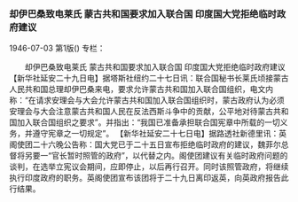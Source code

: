 ### 却伊巴桑致电莱氏  蒙古共和国要求加入联合国  印度国大党拒绝临时政府建议

1946-07-03
第1版()
专栏：

　　却伊巴桑致电莱氏
    蒙古共和国要求加入联合国
    印度国大党拒绝临时政府建议
    【新华社延安二十九日电】据塔斯社纽约二十七日讯：联合国秘书长莱氏顷接蒙古人民共和国总理却伊巴桑来电，要求允许蒙古共和国加入联合国组织，电文内称：“在请求安理会与大会允许蒙古共和国加入联合国组织时，蒙古政府认为必须安理会与大会注意蒙古共和国人民在反法西斯斗争中的贡献，公平地对待蒙古共和国加入联合国组织之要求”。并指出：“我国已准备承担联合国宪章中所载的一切义务，并遵守宪章之一切规定”。
    【新华社延安二十七日电】据路透社新德里讯：英阁使团二十六晚公告称：国大党已于二十五日宣布拒绝临时政府的建议，魏菲尔总督将另要一“官长暂时照管的政府”，以代替之内。阁使团建议有关临时政府问题的谈判，在选举立宪议会期间，应即停止，以后再行召开。同时该照管政府，将继续执行印度政府的职务。英阁使团宣布该团将于二十九日离印返英，向英政府报告此行结果。
